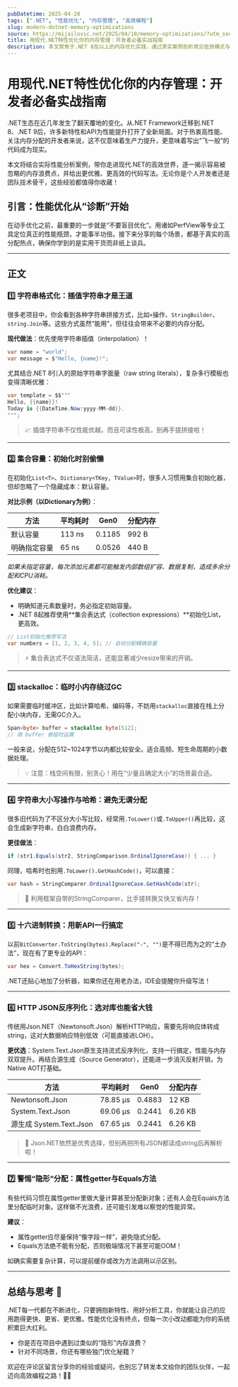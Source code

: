 ```yaml
---
pubDatetime: 2025-04-28
tags: [".NET", "性能优化", "内存管理", "高效编程"]
slug: modern-dotnet-memory-optimizations
source: https://mijailovic.net/2025/04/10/memory-optimizations/?utm_source=bonobopress&utm_medium=newsletter&utm_campaign=2044
title: 用现代.NET特性优化你的内存管理：开发者必备实战指南
description: 本文聚焦于.NET 8及以上的内存优化实践，通过真实案例剖析常见低效模式与现代API的高效替代方案，帮助开发者写出更快、更省内存的代码。
---
```


# 用现代.NET特性优化你的内存管理：开发者必备实战指南

.NET生态在近几年发生了翻天覆地的变化。从.NET Framework迁移到.NET 8、.NET 9后，许多新特性和API为性能提升打开了全新局面。对于热衷高性能、关注内存分配的开发者来说，这不仅意味着生产力提升，更意味着写出“飞一般”的代码成为现实。

本文将结合实际性能分析案例，带你走进现代.NET的高效世界，逐一揭示容易被忽略的内存浪费点，并给出更优雅、更高效的代码写法。无论你是个人开发者还是团队技术骨干，这些经验都值得你收藏！

## 引言：性能优化从“诊断”开始

在动手优化之前，最重要的一步就是“不要盲目优化”。用诸如PerfView等专业工具定位真正的性能瓶颈，才能事半功倍。接下来分享的每个场景，都基于真实的高分配热点，确保你学到的是实用干货而非纸上谈兵。

---

## 正文

### 1️⃣ 字符串格式化：插值字符串才是王道

很多老项目中，你会看到各种字符串拼接方式，比如`+`操作、`StringBuilder`、`string.Join`等。这些方式虽然“能用”，但往往会带来不必要的内存分配。

**现代做法**：优先使用字符串插值（interpolation）！

```csharp
var name = "world";
var message = $"Hello, {name}!";
```

尤其结合.NET 8引入的原始字符串字面量（raw string literals），复杂多行模板也变得清晰优雅：

```csharp
var template = $$"""
Hello, {{name}}!
Today is {{DateTime.Now:yyyy-MM-dd}}.
""";
```

> 📈 插值字符串不仅性能优越，而且可读性极高，别再手搓拼接啦！

---

### 2️⃣ 集合容量：初始化时别偷懒

在初始化`List<T>`、`Dictionary<TKey, TValue>`时，很多人习惯用集合初始化器，但却忽略了一个隐藏成本：默认容量。

**对比示例（以Dictionary为例）**：

| 方法         | 平均耗时 | Gen0   | 分配内存 |
| ------------ | -------- | ------ | -------- |
| 默认容量     | 113 ns   | 0.1185 | 992 B    |
| 明确指定容量 | 65 ns    | 0.0526 | 440 B    |

_如果未指定容量，每次添加元素都可能触发内部数组扩容、数据复制，造成多余分配和CPU消耗。_

**优化建议**：

- 明确知道元素数量时，务必指定初始容量。
- .NET 8起推荐使用**集合表达式（collection expressions）**初始化List，更高效。

```csharp
// List初始化推荐写法
var numbers = [1, 2, 3, 4, 5]; // 自动分配精确容量
```

> ⚡ 集合表达式不仅语法简洁，还能显著减少resize带来的开销。

---

### 3️⃣ stackalloc：临时小内存绕过GC

如果需要临时缓冲区，比如计算哈希、编码等，不妨用`stackalloc`直接在栈上分配小块内存，无需GC介入。

```csharp
Span<byte> buffer = stackalloc byte[512];
// 用 buffer 做临时运算
```

一般来说，分配在512~1024字节以内都比较安全。适合高频、短生命周期的小数据处理。

> 💡 注意：栈空间有限，别贪心！用在“少量且确定大小”的场景最合适。

---

### 4️⃣ 字符串大小写操作与哈希：避免无谓分配

很多旧代码为了不区分大小写比较，经常用`.ToLower()`或`.ToUpper()`再比较，这会生成新字符串，白白浪费内存。

**更佳做法**：

```csharp
if (str1.Equals(str2, StringComparison.OrdinalIgnoreCase)) { ... }
```

同理，哈希时也别用`.ToLower().GetHashCode()`，可以直接：

```csharp
var hash = StringComparer.OrdinalIgnoreCase.GetHashCode(str);
```

> 🧠 利用框架自带的StringComparer，比手搓转换又快又省内存！

---

### 5️⃣ 十六进制转换：用新API一行搞定

以前`BitConverter.ToString(bytes).Replace("-", "")`是不得已而为之的“土办法”，现在有了更专业的API：

```csharp
var hex = Convert.ToHexString(bytes);
```

.NET还贴心地加了分析器，如果你还在用老办法，IDE会提醒你升级写法！

---

### 6️⃣ HTTP JSON反序列化：选对库也能省大钱

传统用Json.NET（Newtonsoft.Json）解析HTTP响应，需要先将响应体转成string，这对大数据响应特别低效（可能直接进LOH）。

**更优选**：System.Text.Json原生支持流式反序列化，支持一行搞定，性能与内存双双提升。再结合源生成（Source Generator），还能进一步消灭反射开销，为Native AOT打基础。

| 方法                    | 平均耗时 | Gen0   | 分配内存 |
| ----------------------- | -------- | ------ | -------- |
| Newtonsoft.Json         | 78.85 μs | 0.4883 | 12 KB    |
| System.Text.Json        | 69.06 μs | 0.2441 | 6.26 KB  |
| 源生成 System.Text.Json | 67.65 μs | 0.2441 | 6.26 KB  |

> 🚀 Json.NET依然是优秀选择，但别再把所有JSON都读成string后再解析啦！

---

### 7️⃣ 警惕“隐形”分配：属性getter与Equals方法

有些代码习惯在属性getter里做大量计算甚至分配新对象；还有人会在Equals方法里分配临时对象。这样做不光浪费，还可能引发难以察觉的性能异常。

**建议**：

- 属性getter应尽量保持“像字段一样”，避免隐式分配。
- Equals方法绝不能有分配，否则极端情况下甚至可能OOM！

如确实需要复杂计算，可以提前缓存或改为方法调用以示区别。

---

## 总结与思考 🤔

.NET每一代都在不断进化，只要拥抱新特性、用好分析工具，你就能让自己的应用跑得更快、更省、更优雅。性能优化没有终点，但每一次小改动都能为你的系统积累巨大红利。

- 你是否在项目中遇到过类似的“隐形”内存浪费？
- 针对不同场景，你还有哪些独门优化秘籍？

欢迎在评论区留言分享你的经验或疑问，也别忘了转发本文给你的团队伙伴，一起迈向高效编程之路！🚀✨
